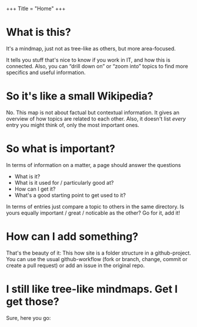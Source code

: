 +++
Title = "Home"
+++

# What is this?
It's a mindmap, just not as tree-like as others, but more area-focused.

It tells you stuff that's nice to know if you work in IT, and how this is connected. 
Also, you can “drill down on” or “zoom into” topics to find more specifics and useful information.

# So it's like a small Wikipedia?
No. This map is not about factual but contextual information. 
It gives an overview of how topics are related to each other. 
Also, it doesn't list *every* entry you might think of, only the most important ones. 

# So what is important?
In terms of information on a matter, a page should answer the questions
- What is it?
- What is it used for / particularly good at?
- How can I get it?
- What's a good starting point to get used to it?

In terms of entries just compare a topic to others in the same directory. 
Is yours equally important / great / noticable as the other? Go for it, add it!

# How can I add something?
That's the beauty of it: This how site is a folder structure in a github-project.
You can use the usual github-workflow (fork or branch, change, commit or create a pull request) 
or add an issue in the original repo.

# I still like tree-like mindmaps. Get I get those?
Sure, here you go: